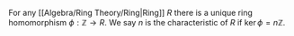 For any [[Algebra/Ring Theory/Ring|Ring]] $R$ there is a unique ring homomorphism $\phi:\mathbb Z\to R$. 
We say $n$ is the characteristic of $R$ if $\ker\phi= n\mathbb Z$. 